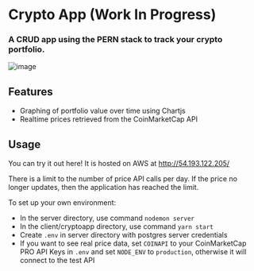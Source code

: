 # Crypto App (Work In Progress)

### A CRUD app using the PERN stack to track your crypto portfolio.

![image](https://user-images.githubusercontent.com/34255728/162121825-b25ed1ce-eca5-43bd-9376-4efe74f02457.png)

## Features

- Graphing of portfolio value over time using Chartjs
- Realtime prices retrieved from the CoinMarketCap API

## Usage

You can try it out here! It is hosted on AWS at http://54.193.122.205/

There is a limit to the number of price API calls per day. If the price no longer updates, then the application has reached the limit.

To set up your own environment:

- In the server directory, use command `nodemon server`
- In the client/cryptoapp directory, use command `yarn start`
- Create `.env` in server directory with postgres server credentials
- If you want to see real price data, set `COINAPI` to your CoinMarketCap PRO API Keys in `.env` and set `NODE_ENV` to `production`, otherwise it will connect to the test API
